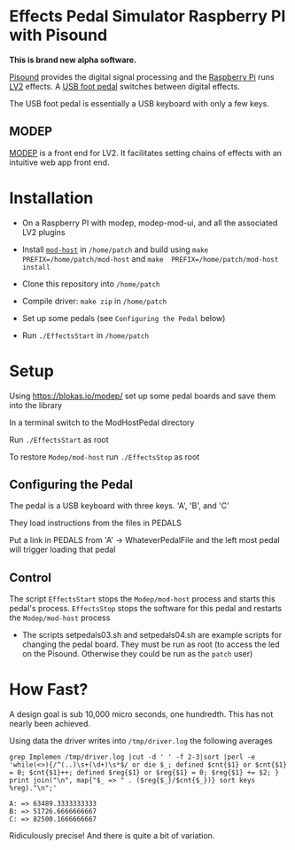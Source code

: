# Effects Pedal Simulator Raspberry PI with Pisound

**This is brand new alpha software.**

[Pisound](https://blokas.io/pisound/) provides the digital signal processing and the [Raspberry Pi](https://www.raspberrypi.org/) runs [LV2](https://lv2plug.in/) effects.  A [USB foot pedal](https://www.cdholso.com/foot-pedal-switch/usb-3-triple-pedal-foot-switch.html) switches between digital effects.  

The USB foot pedal is essentially a USB keyboard with only a few keys.

## MODEP

[MODEP](https://blokas.io/modep/) is a front end for LV2.  It facilitates setting chains of effects with an intuitive web app front end.

# Installation

* On a Raspberry PI with modep, modep-mod-ui, and all the associated LV2 plugins

* Install [`mod-host`](https://github.com/moddevices/mod-host) in `/home/patch` and build using `make  PREFIX=/home/patch/mod-host` and `make  PREFIX=/home/patch/mod-host install`

* Clone this repository into `/home/patch`

* Compile driver: `make zip` in `/home/patch`

* Set up some pedals (see `Configuring the Pedal` below)

* Run `./EffectsStart`  in `/home/patch`

# Setup

Using https://blokas.io/modep/ set up some pedal boards and save them into the library

In a terminal switch to the ModHostPedal directory

Run `./EffectsStart` as root

To restore `Modep/mod-host` run `./EffectsStop` as root

## Configuring the Pedal

The pedal is a USB keyboard with three keys. 'A', 'B', and 'C'

They load  instructions from the files in PEDALS

Put a link in PEDALS from 'A' -> WhateverPedalFile and the left most pedal will trigger loading that pedal

## Control

The script `EffectsStart` stops the `Modep/mod-host` process and starts this pedal's process.  `EffectsStop` stops the software for this pedal and restarts the `Modep/mod-host` process

* The scripts setpedals03.sh  and  setpedals04.sh are example scripts for changing the pedal board.  They must be run as root (to access the led on the Pisound.  Otherwise they could be run as the `patch` user)

# How Fast?

A design goal is sub 10,000 micro seconds, one hundredth.  This has not nearly been achieved.

Using data the driver writes into `/tmp/driver.log` the following averages 

`grep Implemen /tmp/driver.log |cut -d ' ' -f 2-3|sort |perl -e 'while(<>){/^(..)\s+(\d+)\s*$/ or die $_; defined $cnt{$1} or $cnt{$1} = 0; $cnt{$1}++; defined $reg{$1} or $reg{$1} = 0; $reg{$1} += $2; } print join("\n", map{"$_ => " . ($reg{$_}/$cnt{$_})} sort keys %reg)."\n";'`

```
A: => 63489.3333333333
B: => 51726.6666666667
C: => 82500.1666666667
```


Ridiculously precise!  And there is quite a bit of variation.
